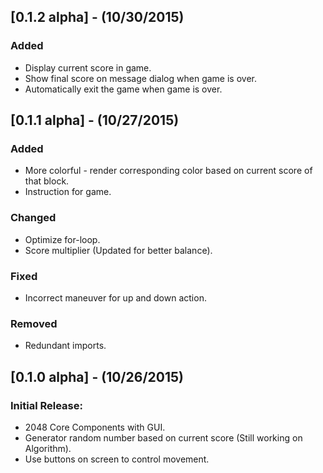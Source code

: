 [0.1.2 alpha] - (10/30/2015)
------------------
### Added
 - Display current score in game.
 - Show final score on message dialog when game is over.
 - Automatically exit the game when game is over.



[0.1.1 alpha] - (10/27/2015)
------------------
### Added
 - More colorful - render corresponding color based on current score of that block.
 - Instruction for game.

### Changed
 - Optimize for-loop.
 - Score multiplier (Updated for better balance).

### Fixed
 - Incorrect maneuver for up and down action.

### Removed
 - Redundant imports.

 

[0.1.0 alpha] - (10/26/2015)
------------------
### Initial Release:
 - 2048 Core Components with GUI.  
 - Generator random number based on current score (Still working on Algorithm).  
 - Use buttons on screen to control movement.
